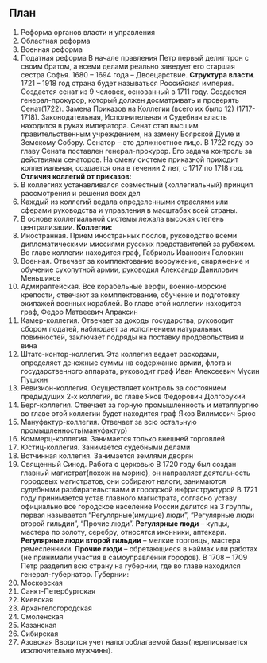 ## План
1. Реформа органов власти и управления
2. Областная реформа
3. Военная реформа
4. Податная реформа
В начале правления Петр первый делит трон с своим братом, а всеми делами реально заведует его старшая сестра Софья. 
1680 – 1694 года – Двоецарствие. 
**Структура власти**. 
1721 – 1918 год страна будет называться Российская империя. Создается сенат из 9 человек, основанный в 1711 году.
Создается генерал-прокурор, который должен досматривать и проверять Сенат(1722).
Замена Приказов на Коллегии (всего их было 12) (1717-1718).
Законодательная, Исполнительная и Судебная власть находится в руках императора. Сенат стал высшим правительственным учреждением, на замену Боярской Думе и Земскому Собору. Сенатор – это должностное лицо.
В 1722 году во главу Сената поставлен генерал-прокурор. Его задача контроль за действиями сенаторов.
На смену системе приказной приходит коллегиальная, создается она в течении 2 лет, с 1717 по 1718 год.
**Отличия коллегий от приказов:** 
1. В коллегиях устанавливался совместный (коллегиальный) принцип рассмотрения и решения всех дел
2. Каждый из коллегий ведала определенными отраслями или сферами руководства и управления в масштабах всей страны.
3. В основе коллегиальной системы лежала высокая степень централизации.
**Коллегии:** 
1. Иностранная. Прием иностранных послов, руководство всеми дипломатическими миссиями русских представителей за рубежом. Во главе коллегии находится граф, Габриэль Иванович Головкин
2. Военная. Отвечает за комплектование вооружение, снаряжение и обучение сухопутной армии, руководил Александр Данилович Меньшиков
3. Адмиралтейская. Все корабельные верфи, военно-морские крепости, отвечают за комплектование, обучение и подготовку экипажей военных кораблей. Во главе этой коллегии находится граф, Федор Матвеевич Апраксин
4. Камер-коллегия. Отвечает за доходы государства, руководит сбором податей, наблюдает за исполнением натуральных повинностей, заключает подряды на поставку продовольствия и вина
5. Штатс-контор-коллегия. Эта коллегия ведает расходами, определяет денежные суммы на содержание армии, флота и государственного аппарата, руководит граф Иван Алексеевич Мусин Пушкин
6. Ревизион-коллегия. Осуществляет контроль за состоянием предыдущих 2-х коллегий, во главе Яков Федорович Долгорукий
7. Берг-коллегия. Отвечает за горную промышленность и металлургию во главе этой коллегии будет находится граф Яков Вилимович Брюс
8. Мануфактур-коллегия. Отвечает за всю остальную промышленность(мануфактур)
9. Коммерц-коллегия. Занимается только внешней торговлей
10. Юстиц-коллегия. Занимается судебными делами
11. Вотчинная коллегия. Занимается землями дворян
12. Священный Синод. Работа с церковью
В 1720 году был создан главный магистрат(похож на мэрию), он направляет деятельность городовых магистратов, они собирают налоги, занимаются судебными разбирательствами и городской инфраструктурой
В 1721 году принимается устав главного магистрата, согласно уставу официально все городское население России делится на 3 группы, первая называется “Регулярные(имущие) люди”, “Регулярные люди второй гильдии”, “Прочие люди”. 
**Регулярные люди** – купцы, мастера по золоту, серебру, относятся иконники, аптекари. 
**Регулярные люди второй гильдии** – мелкие торговцы, мастера ремесленники. 
**Прочие люди** – обретающиеся в наймах или работах (не принимали участия в самоуправлении городов). В 1708 – 1709 Петр разделил всю страну на губернии, где во главе находился генерал-губернатор.
Губернии: 
1. Московская 
2. Санкт-Петербургская
3. Киевская
4. Архангелогородская
5. Смоленская
6. Казанская
7. Сибирская
8. Азовская 
Вводится учет налогооблагаемой базы(переписывается исключительно мужчины).